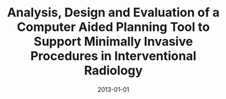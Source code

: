 ---
abstract: ''
authors:
- M Gobber
date: '2013-01-01'
featured: false
publication_types:
- '7'
publishDate: '2013-01-01'
title: Analysis, Design and Evaluation of a Computer Aided Planning Tool to Support
  Minimally Invasive Procedures in Interventional Radiology
url_pdf: ''
---